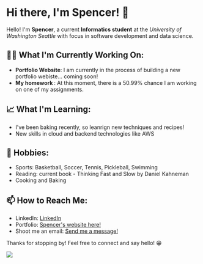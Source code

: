 <h1>Hi there, I'm Spencer! 👋</h1>

<p>Hello! I'm <strong>Spencer</strong>, a current <strong>Informatics student</strong> at the <em>University of Washington Seattle</em> with focus in software development and data science.</p>

<h2>👨‍💻 What I'm Currently Working On:</h2>
<ul>
  <li><strong>Portfolio Website</strong>: I am currently in the process of building a new portfolio webiste... coming soon!</li>
  <li><strong>My homework </strong>: At this moment, there is a 50.99% chance I am working on one of my assignments.</li>
</ul>

<h2>📈 What I'm Learning:</h2>
<ul>
  <li>I've been baking recently, so leanrign new techniques and recipes!</li>
  <li>New skills in cloud and backend technologies like AWS</li>
</ul>

<h2>🤿 Hobbies:</h2>
<ul>
  <li>Sports: Basketball, Soccer, Tennis, Pickleball, Swimming </li>
  <li>Reading: current book - Thinking Fast and Slow by Daniel Kahneman</li>
  <li>Cooking and Baking</li>
</ul>

<h2>📫 How to Reach Me:</h2>
<ul>
  <li>LinkedIn: <a href="https://www.linkedin.com/in/spencergard/">LinkedIn</a></li>
  <li>Portfolio: <a href="https://gardnas.github.io/sweb2.0/">Spencer's website here!</a></li>
  <li>Shoot me an email: <a href="mailto:sdgard863@gmail.com">Send me a message!</a></li>
</ul>

<p>Thanks for stopping by! Feel free to connect and say hello! 😁</p>


<img src="https://github-readme-stats.vercel.app/api/top-langs/?username=gardnas&layout=compact"/> 
